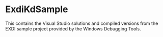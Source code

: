 # ExdiKdSample

This contains the Visual Studio solutions and compiled versions from the EXDI sample project provided by the Windows Debugging Tools.
